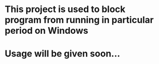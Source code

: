 # This project is used to block program from running in particular period on Windows

# Usage will be given soon...


